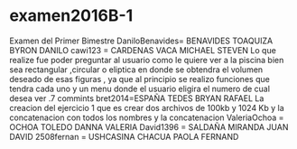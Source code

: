 # examen2016B-1
Examen del Primer Bimestre
DaniloBenavides= BENAVIDES	TOAQUIZA	BYRON	DANILO
cawi123 = CARDENAS	VACA	MICHAEL	STEVEN 
Lo que realize fue poder preguntar al usuario como le quiere ver a la piscina bien sea rectangular ,circular o eliptica en donde se obtendra el volumen deseado de esas figuras , ya que al principio se realizo funciones que tendra cada uno y un menu donde el usuario eligira el numero de cual desea ver .7 commints 
bret2014=ESPAÑA	TEDES	BRYAN	RAFAEL La creacion del ejercicio 1 que es crear dos archivos de 100kb y 1024 Kb y la concatenacion con todos los nombres y la concatenacion
ValeriaOchoa = OCHOA	TOLEDO	DANNA	VALERIA
David1396 = SALDAÑA	MIRANDA	JUAN	DAVID
2508fernan = USHCASINA	CHACUA	PAOLA	FERNAND
